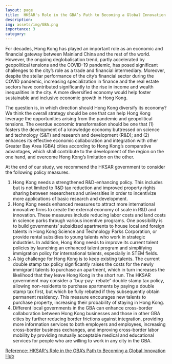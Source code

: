 ```yaml
---
layout: page
title:  HKSAR's Role in the GBA’s Path to Becoming a Global Innovation Hub
description: 
img: assets/img/GBA.png
importance: 3
category: 
---
```


For decades, Hong Kong has played an important role as an economic and financial gateway between Mainland China and the rest of the world. However, the ongoing deglobalisation trend, partly accelerated by geopolitical tensions and the COVID-19 pandemic, has posed significant challenges to the city’s role as a trade and financial intermediary. Moreover, despite the stellar performance of the city’s financial sector during the COVID pandemic, increasing specialization in finance and the real estate sectors have contributed significantly to the rise in income and wealth inequalities in the city. A more diversified economy would help foster sustainable and inclusive economic growth in Hong Kong.

The question is, in which direction should Hong Kong diversify its economy? We think the overall strategy should be one that can help Hong Kong leverage the opportunities arising from the pandemic and geopolitical tensions. The overdue economic transformation should be one that (1) fosters the development of a knowledge economy buttressed on science and technology (S&T) and research and development (R&D); and (2) enhances its effective economic collaboration and integration with other Greater Bay Area (GBA) cities according to Hong Kong’s comparative advantages, which shall contribute to the development of the region on the one hand, and overcome Hong Kong’s limitation on the other.

At the end of our study, we recommend the HKSAR government to consider the following policy measures.

1. Hong Kong needs a strengthened R&D-enhancing policy. This includes but is not limited to R&D tax reduction and improved property rights sharing between researchers and universities in order to incentivize more applications of basic research and development.
2. Hong Kong needs enhanced measures to attract more international innovative firms to create the external economy of scale in R&D and innovation. These measures include reducing labor costs and land costs in science parks through various incentive programs. One possibility is to build governments’ subsidized apartments to house local and foreign talents in Hong Kong Science and Technology Parks Corporation, or provide rental subsidies to young talents who work in strategic industries. In addition, Hong Kong needs to improve its current talent policies by launching an enhanced talent program and simplifying immigration policy for international talents, especially in STEM fields.
3. A big challenge for Hong Kong is to keep existing talents. The current double stamp tax policy significantly raises the costs for the newly immigrant talents to purchase an apartment, which in turn increases the likelihood that they leave Hong Kong in the short run. The HKSAR government may consider a “buy-pay- rebate” double stamp tax policy, allowing non-residents to purchase apartments by paying a double stamp tax first, but which be fully rebated if they subsequently obtain permanent residency. This measure encourages new talents to purchase property, increasing their probability of staying in Hong Kong.
4. Different local governments in the GBA can enhance cross-border collaboration between Hong Kong businesses and those in other GBA cities by further reducing border frictions against integration, providing more information services to both employers and employees, increasing cross-border business exchanges, and improving cross-border labor mobility by providing mutually acceptable medical and educational services for people who are willing to work in any city in the GBA.


<a href="{{ '/assets/pdf/green_papers_2022_hwt_eng3_global_inno_hub.pdf' | relative_url }}">Reference: HKSAR's Role in the GBA’s Path to Becoming a Global Innovation Hub</a>


